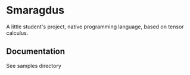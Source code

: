 # Smaragdus
A little student's project, native programming language, based on tensor calculus.

## Documentation
See samples directory
